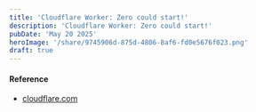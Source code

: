 ```yaml
---
title: 'Cloudflare Worker: Zero could start!'
description: 'Cloudflare Worker: Zero could start!'
pubDate: 'May 20 2025'
heroImage: '/share/9745906d-875d-4806-8af6-fd0e5676f023.png'
draft: true
---
```


#### Reference
- [cloudflare.com](https://blog.cloudflare.com/eliminating-cold-starts-with-cloudflare-workers/)
